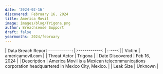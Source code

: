```yaml
---
date: '2024-02-16'
discovered: February 16, 2024
title: America Movil
image: images/blog/Trigona.png
author: Breachsense Support
draft: false
yearmonths: 2024/february
---
```



| Data Breach Report
------------:     |:-------------:    | :-----:|
| Victim      | americamovil.com      | 
| Threat Actor      | Trigona      | 
| Date Discovered      | Feb 16, 2024      | 
| Description      | America Movil is a Mexican telecommunications corporation headquartered in Mexico City, Mexico.      | 
| Leak Size      | Unknown      | 

